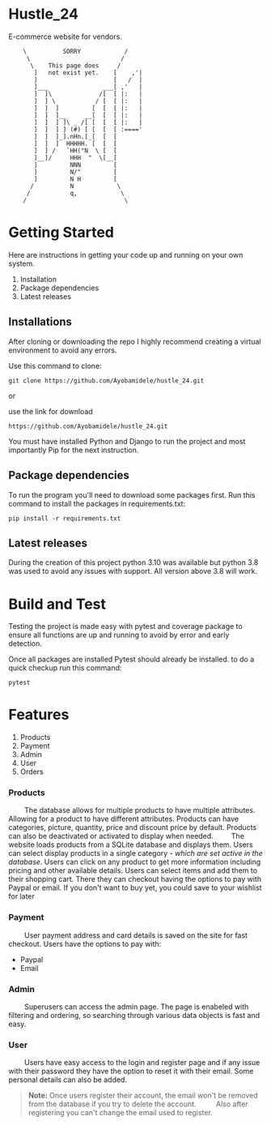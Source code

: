 # Hustle_24

E-commerce website for vendors.



        \          SORRY            /
         \                         /
          \    This page does     /
           ]   not exist yet.    [    ,'|
           ]                     [   /  |
           ]___               ___[ ,'   |
           ]  ]\             /[  [ |:   |
           ]  ] \           / [  [ |:   |
           ]  ]  ]         [  [  [ |:   |
           ]  ]  ]__     __[  [  [ |:   |
           ]  ]  ] ]\ _ /[ [  [  [ |:   |
           ]  ]  ] ] (#) [ [  [  [ :===='
           ]  ]  ]_].nHn.[_[  [  [
           ]  ]  ]  HHHHH. [  [  [
           ]  ] /   `HH("N  \ [  [
           ]__]/     HHH  "  \[__[
           ]         NNN         [
           ]         N/"         [
           ]         N H         [
          /          N            \
         /           q,            \
        /                           \
# Getting Started
Here are instructions in getting your code up and running on your own system. 
1. Installation
2. Package dependencies
3. Latest releases

## Installations
After cloning or downloading the repo I highly recommend creating a virtual environment to avoid any errors.

Use this command to clone:
```console
git clone https://github.com/Ayobamidele/hustle_24.git
```
or

use the link for download
``` console
https://github.com/Ayobamidele/hustle_24.git
```

You must have installed Python and Django to run the project and most importantly Pip for the next instruction.

## Package dependencies
To run the program you'll need to download some packages first. Run this command to install the packages in requirements.txt:
```shell
pip install -r requirements.txt
```
## Latest releases
During the creation of this project python 3.10 was available but python 3.8 was used to avoid any issues with support. All version above 3.8 will work.

# Build and Test
Testing the project is made easy with pytest and coverage package to ensure all functions are up and running to avoid by error and early detection.

Once all packages are installed Pytest should already be installed. to do a quick checkup run this command:

```shell
pytest
```


# Features
1. Products
2. Payment
3. Admin
4. User
5. Orders

### Products

&nbsp;&nbsp;&nbsp;&nbsp;&nbsp;&nbsp;&nbsp;&nbsp;The database allows for multiple products to have multiple attributes. Allowing for a product to have different attributes. Products can have categories, picture, quantity, price and discount price by default. Products can also be deactivated or activated to display when needed.
&nbsp;&nbsp;&nbsp;&nbsp;&nbsp;&nbsp;&nbsp;&nbsp;The website loads products from a SQLite database and displays them. Users can select display products in a single category - *which are set active in the database*. Users can click on any product to get more information including pricing and other available details. Users can select items and add them to their shopping cart. There they can checkout having the options to pay with Paypal or email. If you don't want to buy yet, you could save to your wishlist for later

### Payment

&nbsp;&nbsp;&nbsp;&nbsp;&nbsp;&nbsp;&nbsp;&nbsp;User payment address and card details is saved on the site for fast checkout. Users have the options to pay with:

- Paypal
- Email

### Admin


&nbsp;&nbsp;&nbsp;&nbsp;&nbsp;&nbsp;&nbsp;&nbsp;Superusers can access the admin page. The page is enabeled with filtering and ordering, so searching through various data objects is fast and easy.

### User


&nbsp;&nbsp;&nbsp;&nbsp;&nbsp;&nbsp;&nbsp;&nbsp;Users have easy access to the login and register page and if any issue with their password they have the option to reset it with their email. Some personal details can also be added.

> **Note:** Once users register their account, the email won't be removed from the database if you try to delete the account. 
&nbsp;&nbsp;&nbsp;&nbsp;&nbsp;&nbsp;&nbsp;&nbsp; Also after registering you can't change the email used to register.
